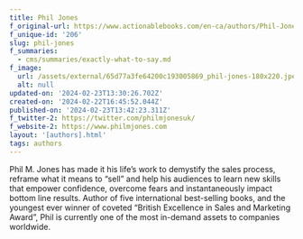 ```yaml
---
title: Phil Jones
f_original-url: https://www.actionablebooks.com/en-ca/authors/Phil-Jones/
f_unique-id: '206'
slug: phil-jones
f_summaries:
  - cms/summaries/exactly-what-to-say.md
f_image:
  url: /assets/external/65d77a3fe64200c193005869_phil-jones-180x220.jpeg
  alt: null
updated-on: '2024-02-23T13:30:26.702Z'
created-on: '2024-02-22T16:45:52.044Z'
published-on: '2024-02-23T13:42:23.311Z'
f_twitter-2: https://twitter.com/philmjonesuk/
f_website-2: https://www.philmjones.com
layout: '[authors].html'
tags: authors
---
```


Phil M. Jones has made it his life’s work to demystify the sales process, reframe what it means to “sell” and help his audiences to learn new skills that empower confidence, overcome fears and instantaneously impact bottom line results. Author of five international best-selling books, and the youngest ever winner of coveted “British Excellence in Sales and Marketing Award”, Phil is currently one of the most in-demand assets to companies worldwide.
